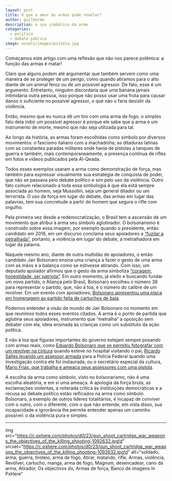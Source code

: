 ```yaml
---
layout: post
title: O que o amor às armas pode revelar?
author: guilherme
description: o uso simbólico da arma
categories:
  - política
  - debate público
image: assets/images/pistola.jpg
---
```


Começamos este artigo com uma reflexão que não nos parece polêmica: a função das armas é matar!

Claro que alguns podem até argumentar que também servem como uma maneira de se proteger de um perigo, como quando atiramos para o alto diante de um animal feroz ou de um possível agressor. De fato, esse é um argumento. Entretanto, ninguém discordaria que uma banana jamais intimidaria outra pessoa, isso porque não posso usar uma fruta para causar danos o suficiente no possível agressor, o que não o faria desistir da violência.

Então, mesmo que eu nunca dê um tiro com uma arma de fogo, o simples fato dela inibir um possível agressor é porque ele sabe que a arma é um instrumento de morte, mesmo que não seja utilizada para tal.

Ao longo da história, as armas foram escolhidas como símbolo por diversos movimentos: o fascismo italiano com a machadinha; as ditaduras latinas com as constantes paradas militares onde havia de pistolas a tanques de guerra e também, mais contemporaneamente, a presença contínua de rifles em fotos e vídeos publicados pela Al-Qeada.

Todos esses exemplos usaram a arma como demonstração de força, mas também para expressar visualmente sua estratégia de conquista de poder, que não se passava pelo debate político e sim pelo uso da violência. Outro fato comum relacionado a toda essa simbologia é que ela está sempre associada ao homem, seja Mussolini, seja um general ditador ou um terrorista. O uso da força em lugar do debate, das armas em lugar das palavras, tem sua concretude a partir do homem que segura o rifle com orgulho.

Pela primeira vez desde a redemocratização, o Brasil tem a ascensão de um movimento que atribui à arma seu símbolo aglutinador. O bolsonarismo é construído sobre essa imagem, por exemplo quando o presidente, então candidato em 2018, em um discurso conclama seus apoiadores a [“fuzilar a petralhada”](https://exame.com/brasil/vamos-fuzilar-a-petralhada-diz-bolsonaro-em-campanha-no-acre/), portanto, a violência em lugar do debate, a metralhadora em lugar da palavra.

Naquele mesmo ano, diante de outra multidão de apoiadores, o então candidato Jair Bolsonaro ensina uma criança a fazer o gesto de uma arma com as mãos e a balança como se estivesse atirando. Com isso, um deputado apoiador afirmou que o gesto da arma simboliza [“coragem, honestidade, ser patriota”](https://oglobo.globo.com/brasil/bolsonaro-ensina-crianca-imitar-arma-com-mao-22905093). Em outro momento, já eleito e buscando fundar um novo partido, o Aliança pelo Brasil, Bolsonaro escolheu o número 38 para representar o partido, que, não à toa, é o número do calibre de um revólver. Em um evento com apoiadores, [Bolsonaro apresentou uma placa em homenagem ao partido feita de cartuchos de bala](https://www.jornaldocomercio.com/_conteudo/galeria_de_imagens/2019/11/713431-placa-com-cartuchos-de-bala-ilustra-lancamento-do-alianca-pelo-brasil.html).

Podemos entender a visão de mundo de Jair Bolsonaro no momento em que reunimos todos esses eventos citados. A arma é o ponto de partida que aglutina seus apoiadores, instrumento que “metralha” a oposição sem debater com ela, ideia ensinada às crianças como um substituto da ação política.

E não à toa que figuras importantes do governo estejam sempre posando com armas reais, como [Eduardo Bolsonaro que se permitiu fotografar com um revolver na cintura](https://oglobo.globo.com/brasil/com-pistola-na-cintura-eduardo-bolsonaro-posa-ao-lado-do-pai-em-hospital-23937055) quando esteve no hospital visitando o pai; [Ricardo Salles levando um assessor armada](https://valor.globo.com/politica/noticia/2021/05/19/ricardo-salles-apareceu-com-assessor-armado-na-pf.ghtml) para a Polícia Federal quando uma investigação contra ele foi instaurada; ou o secretário especial da cultura, [Mario Frias, que trabalha e ameaça seus assessores com uma pistola](https://www.metropoles.com/brasil/politica-brasil/mario-frias-anda-armado-e-funcionarios-relatam-assedio-moral). 

A escolha da arma como símbolo, visto no bolsonarismo, não é uma escolha aleatória, e em si uma ameaça. A apologia da força bruta, as exclamações violentas, a reiterada crítica às instituições democráticas e a recusa ao debate político estão reificados na arma como símbolo. Bolsonaro, a exemplo de outros líderes totalitários, é incapaz de conviver com o outro, com o diferente, com o que não entende, em vista disso, sua incapacidade e ignorância lhe permite entender apenas um caminho possível: o da violência pura e simples.

---

img src="https://c.pxhere.com/photos/d0/23/gun_shoot_cartridge_war_weapons_the_objectives_of_the_killing_shooting-1092632.jpg!d" srcset="https://c.pxhere.com/photos/d0/23/gun_shoot_cartridge_war_weapons_the_objectives_of_the_killing_shooting-1092632.jpg!d" alt="soldado, arma, guerra, tiroteio, arma de fogo, Atirar, matando, rifle, Armas, violência, Revólver, cartucho, manga, arma de fogo, Magnum, desencadear, cano da arma, Atirador, Os objectivos do, Armas de força, Banco de imagens In PxHere"

